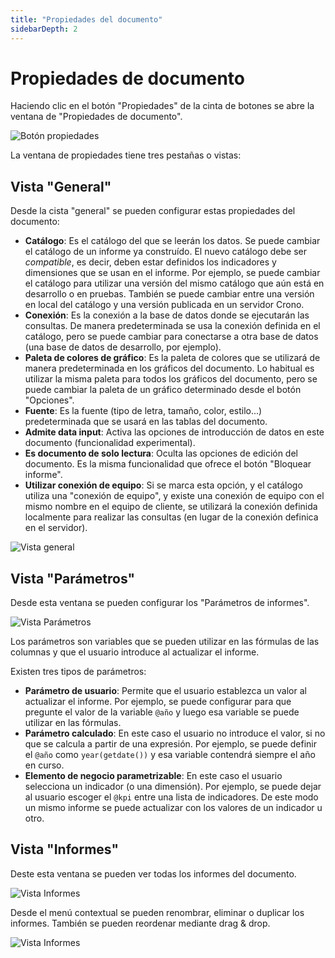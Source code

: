 ```yaml
---
title: "Propiedades del documento"
sidebarDepth: 2
---
```





# Propiedades de documento

Haciendo clic en el botón "Propiedades" de la cinta de botones se abre la ventana de "Propiedades de documento".

![Botón propiedades](/images/analysis/BotonPropiedades.png)

La ventana de propiedades tiene tres pestañas o vistas:

## Vista "General"

Desde la cista "general" se pueden configurar estas propiedades del documento:

- **Catálogo**: Es el catálogo del que se leerán los datos. Se puede cambiar el catálogo de un informe ya construído. El nuevo catálogo debe ser *compatible*, es decir, deben estar definidos los indicadores y dimensiones que se usan en el informe. Por ejemplo, se puede cambiar el catálogo para utilizar una versión del mismo catálogo que aún está en desarrollo o en pruebas. También se puede cambiar entre una versión en local del catálogo y una versión publicada en un servidor Crono.
- **Conexión**: Es la conexión a la base de datos donde se ejecutarán las consultas. De manera predeterminada se usa la conexión definida en el catálogo, pero se puede cambiar para conectarse a otra base de datos (una base de datos de desarrollo, por ejemplo). 
- **Paleta de colores de gráfico**: Es la paleta de colores que se utilizará de manera predeterminada en los gráficos del documento. Lo habitual es utilizar la misma paleta para todos los gráficos del documento, pero se puede cambiar la paleta de un gráfico determinado desde el botón "Opciones".
- **Fuente**: Es la fuente (tipo de letra, tamaño, color, estilo...) predeterminada que se usará en las tablas del documento. 
- **Admite data input**: Activa las opciones de introducción de datos en este documento (funcionalidad experimental).
- **Es documento de solo lectura**: Oculta las opciones de edición del documento. Es la misma funcionalidad que ofrece el botón "Bloquear informe".
- **Utilizar conexión de equipo**: Si se marca esta opción, y el catálogo utiliza una "conexión de equipo", y existe una conexión de equipo con el mismo nombre en el equipo de cliente, se utilizará la conexión definida localmente para realizar las consultas (en lugar de la conexión definica en el servidor).


![Vista general](/images/analysis/PropiedadesVistaGeneral.png)


## Vista "Parámetros"

Desde esta ventana se pueden configurar los "Parámetros de informes". 

![Vista Parámetros](/images/analysis/PropiedadesVistaParametros.png)


Los parámetros son variables que se pueden utilizar en las fórmulas de las columnas y que el usuario introduce al actualizar el informe.

Existen tres tipos de parámetros:

- **Parámetro de usuario**: Permite que el usuario establezca un valor al actualizar el informe. Por ejemplo, se puede configurar para que pregunte el valor de la variable `@año` y luego esa variable se puede utilizar en las fórmulas.
- **Parámetro calculado**: En este caso el usuario no introduce el valor, si no que se calcula a partir de una expresión. Por ejemplo, se puede definir el `@año` como `year(getdate())` y esa variable contendrá siempre el año en curso.
- **Elemento de negocio parametrizable**: En este caso el usuario selecciona un indicador (o una dimensión). Por ejemplo, se puede dejar al usuario escoger el `@kpi` entre una lista de indicadores. De este modo un mismo informe se puede actualizar con los valores de un indicador u otro.

## Vista "Informes"

Deste esta ventana se pueden ver todas los informes del documento. 

![Vista Informes](/images/analysis/PropiedadesVistaInformes.png)

Desde el menú contextual se pueden renombrar, eliminar o duplicar los informes. También se pueden reordenar mediante drag & drop.


![Vista Informes](/images/analysis/MenuContextualInforme.png)

